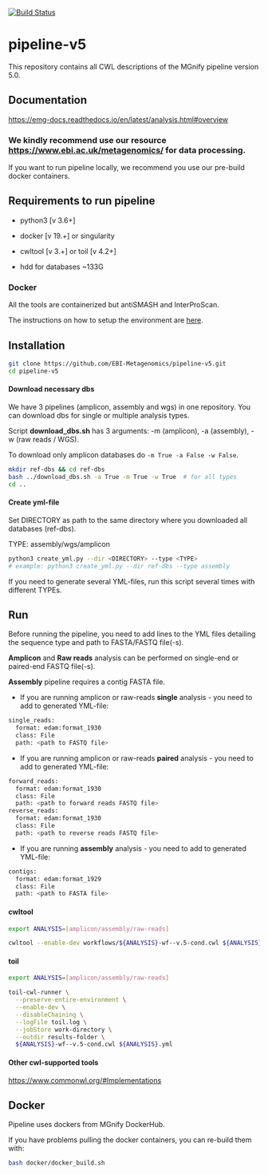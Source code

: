 [![Build Status](https://travis-ci.org/EBI-Metagenomics/pipeline-v5.svg?branch=master)](https://travis-ci.com/EBI-Metagenomics/pipeline-v5)

# pipeline-v5

This repository contains all CWL descriptions of the MGnify pipeline version 5.0.

## Documentation

https://emg-docs.readthedocs.io/en/latest/analysis.html#overview

### We kindly recommend use our resource https://www.ebi.ac.uk/metagenomics/ for data processing.

If you want to run pipeline locally, we recommend you use our pre-build docker containers. 

## Requirements to run pipeline 

- python3 [v 3.6+]
- docker [v 19.+] or singularity
- cwltool [v 3.+] or toil [v 4.2+]

- hdd for databases ~133G

### Docker

All the tools are containerized but antiSMASH and InterProScan.

The instructions on how to setup the environment are [here](environment/README.md).

## Installation

```bash
git clone https://github.com/EBI-Metagenomics/pipeline-v5.git 
cd pipeline-v5
```

#### Download necessary dbs

We have 3 pipelines (amplicon, assembly and wgs) in one repository. You can download dbs for single or multiple analysis types.

Script **download_dbs.sh** has 3 arguments: -m (amplicon), -a (assembly), -w (raw reads / WGS).

To download only amplicon databases do ```-m True -a False -w False```.

```bash
mkdir ref-dbs && cd ref-dbs
bash ../download_dbs.sh -a True -m True -w True  # for all types
cd ..
```

#### Create yml-file
Set DIRECTORY as path to the same directory where you downloaded all databases (ref-dbs).

TYPE: assembly/wgs/amplicon

```bash
python3 create_yml.py --dir <DIRECTORY> --type <TYPE> 
# example: python3 create_yml.py --dir ref-dbs --type assembly
```

If you need to generate several YML-files, run this script several times with different TYPEs.

## Run

Before running the pipeline, you need to add lines to the YML files detailing the sequence type and path to FASTA/FASTQ file(-s).

**Amplicon** and **Raw reads** analysis can be performed on single-end or paired-end FASTQ file(-s). 

**Assembly** pipeline requires a contig FASTA file.

- If you are running amplicon or raw-reads **single** analysis - you need to add to generated YML-file:

```bash
single_reads:  
  format: edam:format_1930
  class: File
  path: <path to FASTQ file>
```

- If you are running amplicon or raw-reads **paired** analysis - you need to add to generated YML-file:

```bash
forward_reads:  
  format: edam:format_1930
  class: File
  path: <path to forward reads FASTQ file>
reverse_reads:  
  format: edam:format_1930
  class: File
  path: <path to reverse reads FASTQ file>
```

- If you are running **assembly** analysis - you need to add to generated YML-file:

```bash
contigs:  
  format: edam:format_1929
  class: File
  path: <path to FASTA file>
```

#### cwltool

```bash
export ANALYSIS=[amplicon/assembly/raw-reads]

cwltool --enable-dev workflows/${ANALYSIS}-wf--v.5-cond.cwl ${ANALYSIS}.yml
```

#### toil

```bash
export ANALYSIS=[amplicon/assembly/raw-reads]

toil-cwl-runner \
  --preserve-entire-environment \
  --enable-dev \
  --disableChaining \
  --logFile toil.log \
  --jobStore work-directory \
  --outdir results-folder \
  ${ANALYSIS}-wf--v.5-cond.cwl ${ANALYSIS}.yml
```

#### Other cwl-supported tools

https://www.commonwl.org/#Implementations

## Docker 

Pipeline uses dockers from MGnify DockerHub.

If you have problems pulling the docker containers, you can re-build them with:

```bash
bash docker/docker_build.sh
```
